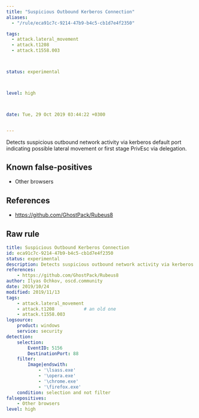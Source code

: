```yaml
---
title: "Suspicious Outbound Kerberos Connection"
aliases:
  - "/rule/eca91c7c-9214-47b9-b4c5-cb1d7e4f2350"

tags:
  - attack.lateral_movement
  - attack.t1208
  - attack.t1558.003



status: experimental



level: high



date: Tue, 29 Oct 2019 03:44:22 +0300


---
```


Detects suspicious outbound network activity via kerberos default port indicating possible lateral movement or first stage PrivEsc via delegation.

<!--more-->


## Known false-positives

* Other browsers



## References

* https://github.com/GhostPack/Rubeus8


## Raw rule
```yaml
title: Suspicious Outbound Kerberos Connection
id: eca91c7c-9214-47b9-b4c5-cb1d7e4f2350
status: experimental
description: Detects suspicious outbound network activity via kerberos default port indicating possible lateral movement or first stage PrivEsc via delegation.
references:
    - https://github.com/GhostPack/Rubeus8
author: Ilyas Ochkov, oscd.community
date: 2019/10/24
modified: 2019/11/13
tags:
    - attack.lateral_movement
    - attack.t1208           # an old one
    - attack.t1558.003
logsource:
    product: windows
    service: security
detection:
    selection:
        EventID: 5156
        DestinationPort: 88
    filter:
        Image|endswith:
            - '\lsass.exe'
            - '\opera.exe'
            - '\chrome.exe'
            - '\firefox.exe'
    condition: selection and not filter
falsepositives:
    - Other browsers
level: high

```
